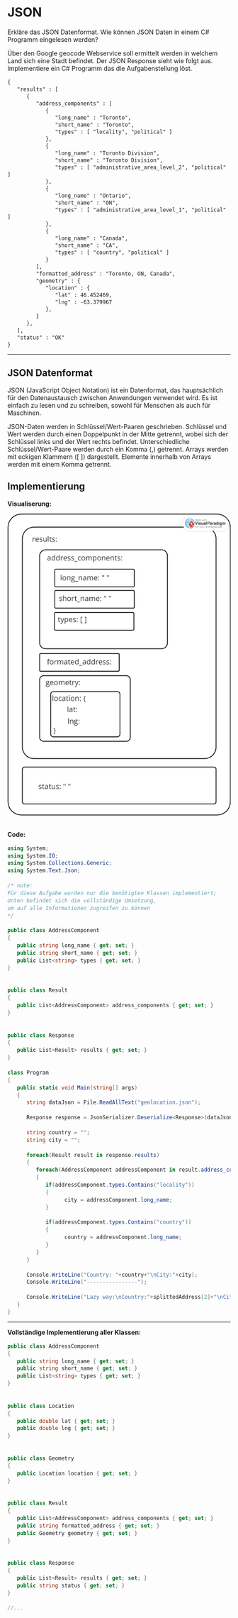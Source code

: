 # JSON

Erkläre das JSON Datenformat. Wie können JSON Daten in einem C# Programm eingelesen werden?

Über den Google geocode Webservice soll ermittelt werden in welchem Land sich eine Stadt befindet. Der JSON Response sieht wie folgt aus. Implementiere ein C# Programm das die Aufgabenstellung löst.

```
{
   "results" : [
      {
         "address_components" : [
            {
               "long_name" : "Toronto",
               "short_name" : "Toronto",
               "types" : [ "locality", "political" ]
            },
            {
               "long_name" : "Toronto Division",
               "short_name" : "Toronto Division",
               "types" : [ "administrative_area_level_2", "political" ]
            },
            {
               "long_name" : "Ontario",
               "short_name" : "ON",
               "types" : [ "administrative_area_level_1", "political" ]
            },
            {
               "long_name" : "Canada",
               "short_name" : "CA",
               "types" : [ "country", "political" ]
            }
         ],
         "formatted_address" : "Toronto, ON, Canada",
         "geometry" : {
            "location" : {
               "lat" : 46.452469,
               "lng" : -63.379967
            },
         }
      },
   ],
   "status" : "OK"
}
```
---
## JSON Datenformat

JSON (JavaScript Object Notation) ist ein Datenformat, das hauptsächlich für den Datenaustausch zwischen Anwendungen verwendet wird. Es ist einfach zu lesen und zu schreiben, sowohl für Menschen als auch für Maschinen.

JSON-Daten werden in Schlüssel/Wert-Paaren geschrieben. Schlüssel und Wert werden durch einen Doppelpunkt in der Mitte getrennt, wobei sich der Schlüssel links und der Wert rechts befindet. Unterschiedliche Schlüssel/Wert-Paare werden durch ein Komma (,) getrennt. Arrays werden mit eckigen Klammern ([ ]) dargestellt. Elemente innerhalb von Arrays werden mit einem Komma getrennt.

## Implementierung

**Visualiserung:**

![Aufbau des vorgegebenen JSON Files](./img/json.png)
&nbsp;

**Code:**

```cs
using System;
using System.IO;
using System.Collections.Generic;
using System.Text.Json;

/* note: 
Für diese Aufgabe wurden nur die benötigten Klassen implementiert; 
Unten befindet sich die vollständige Umsetzung,
um auf alle Informationen zugreifen zu können
*/

public class AddressComponent
{
   public string long_name { get; set; }
   public string short_name { get; set; }
   public List<string> types { get; set; }
}


public class Result
{
   public List<AddressComponent> address_components { get; set; }
}


public class Response
{
   public List<Result> results { get; set; }
}

class Program
{
   public static void Main(string[] args)
   {
      string dataJson = File.ReadAllText("geolocation.json");

      Response response = JsonSerializer.Deserialize<Response>(dataJson);

      string country = "";
      string city = "";
      
      foreach(Result result in response.results)
      {
         foreach(AddressComponent addressComponent in result.address_components)
         {
            if(addressComponent.types.Contains("locality"))
            {
                  city = addressComponent.long_name;
            }

            if(addressComponent.types.Contains("country"))
            {
                  country = addressComponent.long_name;
            }
         }
      }

      Console.WriteLine("Country: "+country+"\nCity:"+city);
      Console.WriteLine("----------------");

      Console.WriteLine("Lazy way:\nCountry:"+splittedAddress[2]+"\nCity: "+ splittedAddress[0]);
   }
}

```
---

**Vollständige Implementierung aller Klassen:**

```cs
public class AddressComponent
{
   public string long_name { get; set; }
   public string short_name { get; set; }
   public List<string> types { get; set; }
}


public class Location
{
   public double lat { get; set; }
   public double lng { get; set; }
}


public class Geometry
{
   public Location location { get; set; }
}


public class Result
{
   public List<AddressComponent> address_components { get; set; }
   public string formatted_address { get; set; }
   public Geometry geometry { get; set; }
}


public class Response
{
   public List<Result> results { get; set; }
   public string status { get; set; }
}

//...
```

